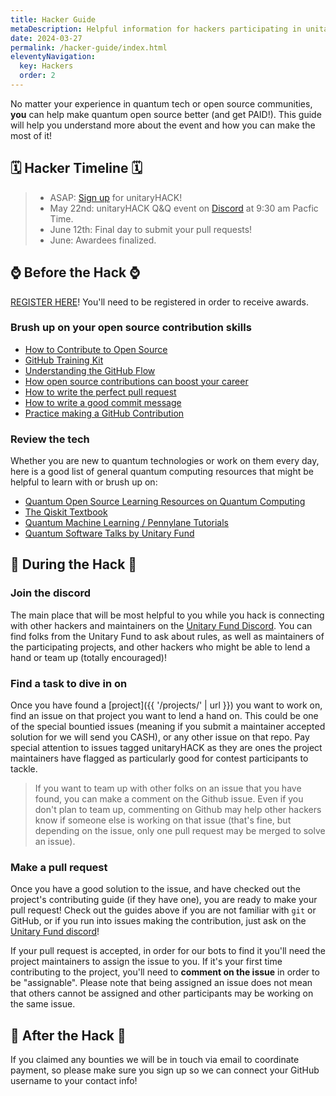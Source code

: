 ```yaml
---
title: Hacker Guide
metaDescription: Helpful information for hackers participating in unitaryHACK
date: 2024-03-27
permalink: /hacker-guide/index.html
eleventyNavigation:
  key: Hackers
  order: 2
---
```


No matter your experience in quantum tech or open source communities, **you** can help make quantum open source better (and get PAID!). This guide will help you understand more about the event and how you can make the most of it!

## 🗓️ Hacker Timeline 🗓️

> - ASAP: [Sign up](https://airtable.com/app5sTD1ailjCEft1/pag7CoNawqpRfN6Oo/form) for unitaryHACK!
> - May 22nd: unitaryHACK Q&Q event on [Discord](http://discord.unitary.fund/) at 9:30 am Pacfic Time.
> - June 12th: Final day to submit your pull requests!
> - June: Awardees finalized.

## ⌚ Before the Hack ⌚

[REGISTER HERE](https://airtable.com/app5sTD1ailjCEft1/pag7CoNawqpRfN6Oo/form)! You'll need to be registered in order to receive awards.

### Brush up on your open source contribution skills

- [How to Contribute to Open Source](https://opensource.guide/)
- [GitHub Training Kit](https://training.github.com/)
- [Understanding the GitHub Flow](https://guides.github.com/introduction/flow/)
- [How open source contributions can boost your career](https://opensource.com/article/19/5/how-get-job-doing-open-source)
- [How to write the perfect pull request](https://github.blog/2015-01-21-how-to-write-the-perfect-pull-request/)
- [How to write a good commit message](https://dev.to/chrissiemhrk/git-commit-message-5e21)
- [Practice making a GitHub Contribution](https://github.com/firstcontributions/first-contributions)

### Review the tech

Whether you are new to quantum technologies or work on them every day, here is a good list of general quantum computing resources that might be helpful to learn with or brush up on:

- [Quantum Open Source Learning Resources on Quantum Computing](https://qosf.org/learn_quantum/)
- [The Qiskit Textbook](https://qiskit.org/textbook/preface.html)
- [Quantum Machine Learning / Pennylane Tutorials](https://pennylane.ai/qml/)
- [Quantum Software Talks by Unitary Fund](https://unitary.fund/talks.html)

<!-- ### Dig into the docs

If there is a project from the [participating projects]({{ '/projects/' | url }}) that you think you want to work on, go through their docs and see if you can setup a project with the tool/software on your computer. If you have trouble with that then you can ask questions either by filing issues on the project repo, or on the #help-me channel on the [Unitary Fund discord](http://discord.unitary.fund). -->

## 🔨 During the Hack 🔨

### Join the discord

The main place that will be most helpful to you while you hack is connecting with other hackers and maintainers on the [Unitary Fund Discord](http://discord.unitary.fund). You can find folks from the Unitary Fund to ask about rules, as well as maintainers of the participating projects, and other hackers who might be able to lend a hand or team up (totally encouraged)!

### Find a task to dive in on

Once you have found a [project]({{ '/projects/' | url }}) you want to work on, find an issue on that project you want to lend a hand on. This could be one of the special bountied issues (meaning if you submit a maintainer accepted solution for we will send you CASH), or any other issue on that repo. Pay special attention to issues tagged unitaryHACK as they are ones the project maintainers have flagged as particularly good for contest participants to tackle.

> If you want to team up with other folks on an issue that you have found, you can make a comment on the Github issue. Even if you don't plan to team up, commenting on Github may help other hackers know if someone else is working on that issue (that's fine, but depending on the issue, only one pull request may be merged to solve an issue).

### Make a pull request

Once you have a good solution to the issue, and have checked out the project's contributing guide (if they have one), you are ready to make your pull request! Check out the guides above if you are not familiar with `git` or GitHub, or if you run into issues making the contribution, just ask on the [Unitary Fund discord](http://discord.unitary.fund)!

If your pull request is accepted, in order for our bots to find it you'll need the project maintainers to assign the issue to you. If it's your first time contributing to the project, you'll need to **comment on the issue** in order to be "assignable". Please note that being assigned an issue does not mean that others cannot be assigned and other participants may be working on the same issue.

## 🎉 After the Hack 🎉

If you claimed any bounties we will be in touch via email to coordinate payment, so please make sure you sign up so we can connect your GitHub username to your contact info!
